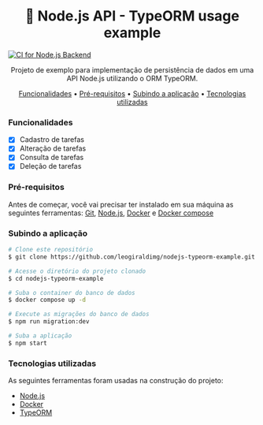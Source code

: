 <h1 align="center">💾 Node.js API - TypeORM usage example</h1>

[![CI for Node.js Backend](https://github.com/leogiraldimg/nodejs-typeorm-example/actions/workflows/ci.yaml/badge.svg?branch=main)](https://github.com/leogiraldimg/nodejs-typeorm-example/actions/workflows/ci.yaml)

<p align="center">Projeto de exemplo para implementação de persistência de dados em uma API Node.js utilizando o ORM TypeORM.</p>

<p align="center">
    <a href="#funcionalidades">Funcionalidades</a> •
    <a href="#pre-requisitos">Pré-requisitos</a> •
    <a href="#subindo-aplicacao">Subindo a aplicação</a> •
    <a href="#tecnologias-utilizadas">Tecnologias utilizadas</a>
</p>

<h3 id="funcionalidades">Funcionalidades</h3>

-   [x] Cadastro de tarefas
-   [x] Alteração de tarefas
-   [x] Consulta de tarefas
-   [x] Deleção de tarefas

<h3 id="pre-requisitos">Pré-requisitos</h3>

Antes de começar, você vai precisar ter instalado em sua máquina as seguintes ferramentas: [Git](https://git-scm.com/), [Node.js](https://nodejs.org/en), [Docker](https://www.docker.com/) e [Docker compose](https://docs.docker.com/compose/)

<h3 id="subindo-aplicacao">Subindo a aplicação</h3>

```bash
# Clone este repositório
$ git clone https://github.com/leogiraldimg/nodejs-typeorm-example.git

# Acesse o diretório do projeto clonado
$ cd nodejs-typeorm-example

# Suba o container do banco de dados
$ docker compose up -d

# Execute as migrações do banco de dados
$ npm run migration:dev

# Suba a aplicação
$ npm start
```

<h3 id="tecnologias-utilizadas">Tecnologias utilizadas</h3>

As seguintes ferramentas foram usadas na construção do projeto:

-   [Node.js](https://nodejs.org/en)
-   [Docker](https://www.docker.com/)
-   [TypeORM](https://typeorm.io/)
